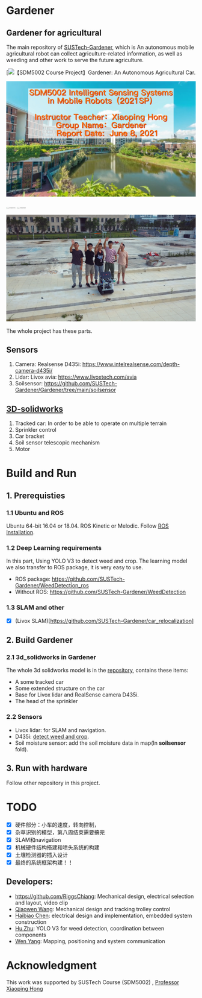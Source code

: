 # Gardener

## Gardener for agricultural

The main repository of [SUSTech-Gardener](https://github.com/SUSTech-Gardener), which is An autonomous mobile agricultural robot can collect agriculture-related information, as well as weeding and other work to serve the future agriculture. 

[![【SDM5002 Course Project】Gardener: An Autonomous Agricultural Car.](https://res.cloudinary.com/marcomontalbano/image/upload/v1622979488/video_to_markdown/images/youtube--GjDMmWxaL50-c05b58ac6eb4c4700831b2b3070cd403.jpg)

[![Watch the video](https://raw.githubusercontent.com/zhuhu00/img/master/20210607141359.png)](https://youtu.be/GjDMmWxaL50)

<img src="https://raw.githubusercontent.com/zhuhu00/img/master/20210606134730.png" alt="image-20210606134722046" style="zoom: 12%;" /> <img src="https://raw.githubusercontent.com/zhuhu00/img/master/20210606134854.png" alt="image-20210606134850746" style="zoom:12%;" />

<img src="https://raw.githubusercontent.com/zhuhu00/img/master/20210606134534.png" alt="image-20210606134529791" style="zoom:100%;" />

The whole project has these parts. 

## Sensors
1. Camera: Realsense D435i: https://www.intelrealsense.com/depth-camera-d435i/
2. Lidar: Livox avia: https://www.livoxtech.com/avia
3. Soilsensor: https://github.com/SUSTech-Gardener/Gardener/tree/main/soilsensor

## [3D-solidworks](https://github.com/SUSTech-Gardener/3d-solidworks)
1. Tracked car: In order to be able to operate on multiple terrain
2. Sprinkler control
3. Car bracket
5. Soil sensor telescopic mechanism
5. Motor

# Build and Run

## 1. Prerequisties

### 1.1 Ubuntu and ROS

Ubuntu 64-bit 16.04 or 18.04. ROS Kinetic or Melodic. Follow [ROS Installation](http://wiki.ros.org/ROS/Installation).
### 1.2 Deep Learning requirements

In this part, Using YOLO V3 to detect weed and crop. The learning model we also transfer to ROS package, it is very easy to use.

- ROS package:  https://github.com/SUSTech-Gardener/WeedDetection_ros
- Without ROS: https://github.com/SUSTech-Gardener/WeedDetection

### 1.3 SLAM and other

- [x] (Livox SLAM)[https://github.com/SUSTech-Gardener/car_relocalization]

## 2. Build Gardener

### 2.1 3d_solidworks in Gardener

The whole 3d solidworks model is in the [repository](https://github.com/SUSTech-Gardener/3d-solidworks), contains these items:

- A some tracked car
- Some extended structure on the car
- Base for Livox lidar and RealSense camera D435i.
- The head of the sprinkler

### 2.2 Sensors

- Livox lidar: for SLAM and navigation.
- D435i: [detect weed and crop](https://github.com/SUSTech-Gardener/WeedDetection). 
- Soil moisture sensor: add the soil moisture data in map(In **soilsensor** fold).

## 3. Run with hardware

Follow other repository in this project.

# TODO 
- [x] 硬件部分：小车的速度，转向控制，
- [x] 杂草识别的模型，第八周结束需要搞完
- [x] SLAM和navigation
- [x] 机械硬件结构搭建和喷头系统的构建
- [x] 土壤检测器的插入设计
- [x] 最终的系统框架构建！！

## Developers:

- https://github.com/RiggsChiang: Mechanical design, electrical selection and layout, video clip
- [Qiaowen Wang](https://github.com/linghushaoxia-wqw): Mechanical design and tracking trolley control
- [Haibiao Chen](https://github.com/Billchan9711): electrical design and implementation, embedded system construction
- [Hu Zhu](https://github.com/zhuhu00): YOLO V3 for weed detection, coordination between components
- [Wen Yang](https://github.com/yangwen-1102): Mapping, positioning and system communication

# Acknowledgment

This work was supported by SUSTech Course (SDM5002) , [Professor Xiaoping Hong](https://github.com/xiaopinghong)

